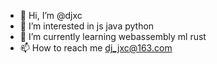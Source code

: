 - 👋 Hi, I’m @djxc
- 👀 I’m interested in js java python
- 🌱 I’m currently learning webassembly ml rust
- 📫 How to reach me dj_jxc@163.com

<!---
djxc/djxc is a ✨ special ✨ repository because its `README.md` (this file) appears on your GitHub profile.
You can click the Preview link to take a look at your changes.
--->
